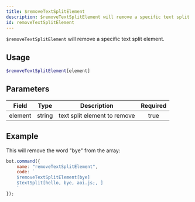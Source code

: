```yaml
---
title: $removeTextSplitElement
description: $removeTextSplitElement will remove a specific text split element.
id: removeTextSplitElement
---
```


`$removeTextSplitElement` will remove a specific text split element.

## Usage

```php
$removeTextSplitElement[element]
```

## Parameters

| Field     | Type     | Description                                                        | Required |
|-----------|----------|--------------------------------------------------------------------|:--------:|
| element      | string   | text split element to remove                                |   true   |

## Example

This will remove the word "bye" from the array:

```javascript
bot.command({
    name: "removeTextSplitElement",
    code: `
    $removeTextSplitElement[bye]
    $textSplit[hello, bye, aoi.js;, ]
    `
});
```